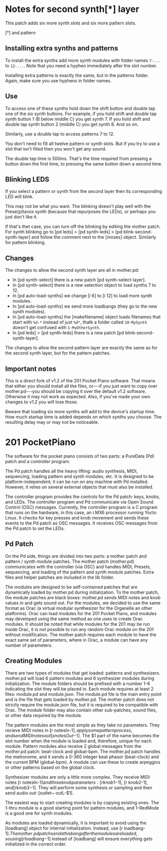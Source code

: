 # Notes for second synth[*] layer

This patch adds six more synth slots and six more pattern slots.

[*] and pattern

## Installing extra synths and patterns

To install the extra synths add more synth modules with folder names
`7-...` to `12-...`. Note that you need a hyphen immediately after the slot
number.

Installing extra patterns is exactly the same, but in the patterns folder.
Again, make sure you use hyphens in folder names.

## Use

To access one of these synths hold down the shift button and double tap one
of the six synth buttons. For example, if you hold shift and double tap
synth button 1 (B below middle C) you get synth 7.
If you hold shift and double tap
synth button 2 (middle C) you get synth 8. And so on.

Similarly, use a double tap to access patterns 7 to 12.

You don't need to fill all twelve pattern or synth slots. But if you
try to use a slot that isn't filled then you won't get any sound.

The double tap time is 500ms. That's the time required from pressing
a button down the first time, to pressing the same button down a second time.

## Blinking LEDS

If you select a pattern or synth from the second layer then its
corresponding LED will blink.

This may not be what you want. The blinking doesn't play well
with the Prese(p)tavox synth (because that repurposes the LEDs),
or perhaps you just don't like it.

If that's thet case, you can turn off the blinking by editing the mother patch.
For synth blinking go to [pd leds] > [pd synth-leds] >
[pd blink-second-synth-layer] and follow the comment next
to the [moses] object.
Similarly for pattern blinking.

## Changes

The changes to allow the second synth layer are all in mother.pd:
* In [pd synth-select] there is a new patch [pd synth-select-layer].
* In [pd synth-select] there is a new selection object to load synths 7 to 12.
* In [pd auto-load-synths] we change [i 6] to [i 12] to load more synth modules.
* In [pd auto-load-synths] we send more loadbangs (they go to the new synth modules).
* In [pd auto-load-synths] the [makefilename] object loads filenames that start with `%d-*` instead
of just `%d*`, thatk a folder called `10-MySynth` doesn't get confused with
`1-MyOtherSynth`.
* In [pd leds] > [pd synth-leds] there is a new patch [pd blink-second-synth-layer].

The changes to allow the second pattern layer are exactly the same as for the
second synth layer, but for the pattern patches.

## Important notes

This is a direct fork of v1.2 of the 201 Pocket Piano software. That means
that either you should install all the files, or---if you just want to
copy over mother.pd---you should be copying it over the default v1.2
software. Otherwise it may not work as expected. Also, if you've made your own
changes to v1.2 you will lose those.

Beware that loading six more synths will add to the device's startup time.
How much startup time is added depends on which synths you choose.
The resulting delay may or may not be noticeable.


# 201 PocketPiano

The software for the pocket piano consists of two parts: a PureData (Pd) patch and a controller program. 

The Pd patch handles all the heavy lifting: audio synthesis, MIDI, sequencing, loading pattern and synth modules, etc. It is designed to be platform-independent; it can be run on any machine with Pd installed. However, it relies on several external objects that must also be installed.

The controller program provides the controls for the Pd patch: keys, knobs, and LEDs. The controller program and Pd communicate via Open Sound Control (OSC) messages. Currently, the controller program is a C program that runs on the hardware, in this case, an i.MX6 processor running Yocto Linux. It checks for key presses and knob movement and sends these events to the Pd patch as OSC messages. It receives OSC messages from the Pd patch to set the LEDs.

## Pd Patch 

On the Pd side, things are divided into two parts: a mother patch and pattern / synth module patches. The mother patch (mother.pd) communicates with the controller (via OSC) and handles MIDI, Presets, sequencing, and loading of the pattern and synth module patches. Extra files and helper patches are included in the lib folder.

The modules are designed to be self-contained patches that are dynamically loaded by mother.pd during initialization. To the mother patch, the module patches are black boxes: mother.pd sends MIDI notes and knob values in and gets sound out. For the modules, we decided to use the same format as Orac (a virtual modular synthesizer for the Organelle an other platforms). Orac can load modules for the 201 Pocket Piano, and modules may developed using the same method as one uses to create Orac modules. It should be noted that while modules for the 201 may be run inside Orac, it is not possible to run any random Orac module on the 201 without modification. The mother patch requires each module to have the exact same set of parameters, where in Orac, a module can have any number of parameters.   

## Creating Modules 

There are two types of modules that get loaded: patterns and synthesizers. mother.pd will load 6 pattern modules and 6 synthesizer modules during initialization. The module folders should be prefixed with a number 1-6 indicating the slot they will be placed in. Each module requires at least 2 files: module.pd and module.json. The module.pd file is the main entry point and is the file that gets loaded by mother.pd. The mother patch does not strictly require the module.json file, but it is required to be compatible with Orac. The module folder may also contain other sub-patches, sound files, or other data required by the module.  

The pattern modules are the most simple as they take no parameters. They recieve MIDI notes in [r notesIn-$1], apply some pattern process, and send MIDI notes out [s notesOut-$1]. The $1 part of the name becomes the slot number when the module is loaded and, therefore, unique for each module. Pattern modules also receive 2 global messages from the mother.pd patch: beat-clock and global-bpm. The mother.pd patch handles the metronome, and it sends a 0-360 integer beat phasor (beat-clock) and the current BPM (global-bpm). A module can use these to create arpeggios or other patterns based on the global clock.  

Synthesizer modules are only a little more complex. They receive MIDI notes [r notesIn-$1] and three knob parameters: [r knob1-$1], [r knob2-$1], and [r knob3-$1]. They will perform some synthesis or sampling and then send audio out: [outlet~ outL-$1]. 

The easiest way to start creating modules is by copying existing ones. The 1-thru module is a good starting point for pattern modules, and 1-RedMode is a good one for synth modules. 

As modules are loaded dynamically, it is important to avoid using the [loadbang] object for internal initialization. Instead, use [r loadbang-$1]. The mother.pd patch sends this bang after the modules are loaded, so using [r loadbang-$1] instead of [loadbang] will ensure everything gets initialized in the correct order. 

